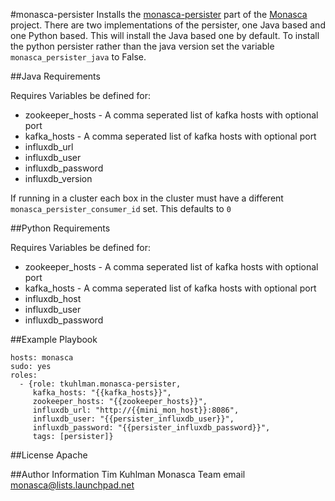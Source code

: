 #monasca-persister
Installs the [monasca-persister](https://github.com/stackforge/monasca-persister) part of the [Monasca](https://wiki.openstack.org/wiki/Monasca) project.
There are two implementations of the persister, one Java based and one Python based. This will install the Java based one by default. To install
the python persister rather than the java version set the variable `monasca_persister_java` to False.

##Java Requirements

Requires Variables be defined for:
- zookeeper_hosts - A comma seperated list of kafka hosts with optional port
- kafka_hosts - A comma seperated list of kafka hosts with optional port
- influxdb_url
- influxdb_user
- influxdb_password
- influxdb_version

If running in a cluster each box in the cluster must have a different `monasca_persister_consumer_id` set. This defaults to `0`

##Python Requirements

Requires Variables be defined for:
- zookeeper_hosts - A comma seperated list of kafka hosts with optional port
- kafka_hosts - A comma seperated list of kafka hosts with optional port
- influxdb_host
- influxdb_user
- influxdb_password

##Example Playbook

    hosts: monasca
    sudo: yes
    roles:
      - {role: tkuhlman.monasca-persister,
         kafka_hosts: "{{kafka_hosts}}",
         zookeeper_hosts: "{{zookeeper_hosts}}",
         influxdb_url: "http://{{mini_mon_host}}:8086",
         influxdb_user: "{{persister_influxdb_user}}",
         influxdb_password: "{{persister_influxdb_password}}",
         tags: [persister]}
    

##License
Apache

##Author Information
Tim Kuhlman
Monasca Team email monasca@lists.launchpad.net
